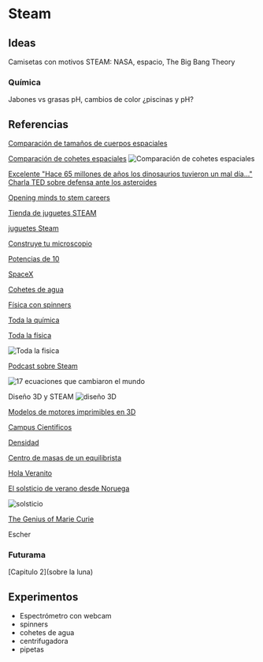 # Steam

## Ideas

Camisetas con motivos STEAM: NASA, espacio, The Big Bang Theory

### Química

Jabones vs grasas
pH, cambios de color ¿piscinas y pH?

## Referencias

[Comparación de tamaños de cuerpos espaciales](https://twitter.com/ClouderFran/status/874557061492858880)

[Comparación de cohetes espaciales](https://twitter.com/WorldAndScience/status/874506694717579264)
![Comparación de cohetes espaciales](https://pbs.twimg.com/media/DCLfM_6XUAERD2H.jpg)

[Excelente "Hace 65 millones de años los dinosaurios tuvieron un mal día..." Charla TED sobre defensa ante los asteroides](https://www.ted.com/talks/phil_plait_how_to_defend_earth_from_asteroids)

[Opening minds to stem careers](http://www.europeanschoolnetacademy.eu/web/opening-minds-to-stem-careers)

[Tienda de juguetes STEAM](https://juguetes.science4you.es/)

[juguetes Steam](http://computerhoy.com/noticias/life/juguetes-stem-que-son-que-gustan-ninos-45594)

[Construye tu microscopio](https://www.youtube.com/playlist?list=PLDxBiw1MlK6TridT9-AKPZ33s2APj2ynr)

[Potencias de 10](https://www.youtube.com/playlist?list=PLDxBiw1MlK6Tcm7ukHHYAbr37EUxFJ5j)

[SpaceX](https://www.youtube.com/playlist?list=PLDxBiw1MlK6SEKDQ2aEu7WG0R-UHi_xQA)

[Cohetes de agua](https://www.youtube.com/playlist?list=PLDxBiw1MlK6RHdje9xzLtL2Z1FuGMb_IB)

[Física con spinners](github.com/javacasm/spinners)

[Toda la química](https://www.redbubble.com/es/people/dominicwalliman/works/26426671-the-map-of-chemistry)

[Toda la física](http://interestingengineering.com/one-map-explains-entirety-physics-connected)

![Toda la fisica](http://cdn.interestingengineering.com/wp-content/uploads/2016/12/physicsmap-1024x576.jpg)

[Podcast sobre Steam](http://podcast.stemiverse.com/)

![17 ecuaciones que cambiaron el mundo](http://static1.businessinsider.com/image/53289f55eab8ea3d524b5f3a-800-/stewart%2017%20equations%20gauss%27%20law%20corrected.png)

Diseño 3D y STEAM
![diseño 3D](https://pbs.twimg.com/media/DBHlXOUW0AQjWGB.jpg)

[Modelos de motores imprimibles en 3D](http://www.microsiervos.com/archivo/ingenieria/modelos-cajas-cambio-motores-impresos-3d-funcionales-no-producen-potencia.html)

[Campus Cientificos](https://www.campuscientificos.es/proyectos)

[Densidad](https://twitter.com/HdAnchiano/status/871289262376972288)


[Centro de masas de un equilibrista](https://twitter.com/HdAnchiano/status/876900237402677248)

[Hola Veranito](http://www.microsiervos.com/archivo/ciencia/por-que-la-tierra-esta-mas-lejos-del-sol-que-en-todo-el-ano-y-sin-embargo-morimos-de-calor.html)

[El solsticio de verano desde Noruega](https://twitter.com/marsrader/status/877336388617723905)

![solsticio](https://pbs.twimg.com/media/DCzsy2NXkAADZjU.jpg)

[The Genius of Marie Curie](https://www.youtube.com/watch?v=w6JFRi0Qm_s&feature=em-subs_digest-wl)

Escher

### Futurama

[Capitulo 2](sobre la luna)


## Experimentos
* Espectrómetro con webcam
* spinners
* cohetes de agua
* centrifugadora
* pipetas
